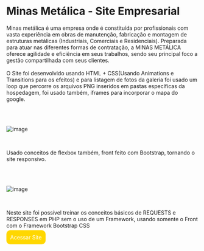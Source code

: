 <h1>Minas Metálica - Site Empresarial</h1>

<p>
  Minas metálica é uma empresa onde é constituída por profissionais com vasta experiência em obras de manutenção, fabricação e montagem de estruturas metálicas (Industriais, Comerciais e Residenciais). Preparada para atuar nas diferentes formas de contratação, a MINAS METÁLICA oferece agilidade e eficiência em seus trabalhos, sendo seu principal foco a gestão compartilhada com seus clientes.
  <br><br>
  O Site foi desenvolvido usando HTML + CSS(Usando Animations e Transitions para os efeitos) e para listagem de fotos da galeria foi usado um loop que percorre os arquivos PNG inseridos em pastas específicas da hospedagem, foi usado também, iframes para incorporar o mapa do google.
</p>

<br>
<br>

![image](https://github.com/gstechcode/minasmetalica/assets/96546023/543908a8-b7f1-4549-8d6b-161211629e69)

<br>
<p>Usado conceitos de flexbox também, front feito com Bootstrap, tornando o site responsivo.</p>
<br>
<br>

![image](https://github.com/gstechcode/minasmetalica/assets/96546023/a5ba795d-6e1e-440e-b1e6-7421ca89e7df)

<br>

<p>Neste site foi possível treinar os conceitos básicos de REQUESTS e RESPONSES em PHP sem o uso de um Framework, usando somente o Front
com o Framework Bootstrap CSS</p>

<a href="https://minasmetalica.com.br/" style="background: gold; color: white; border-radius: 10px; border: 0; padding: 10px; text-decoration: none">Acessar Site</a>


